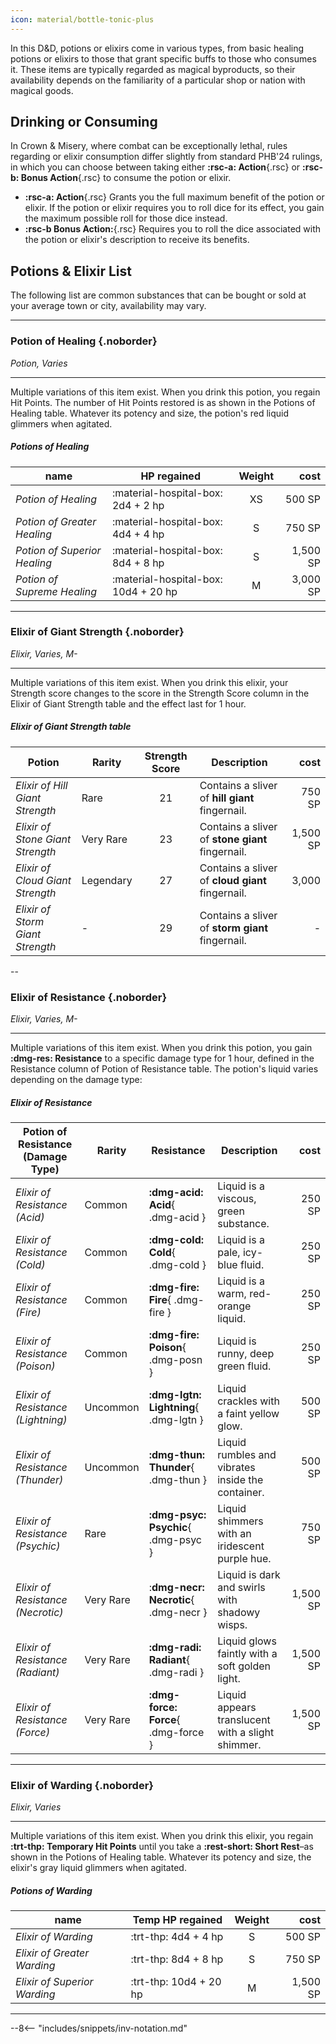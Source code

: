 ```yaml
---
icon: material/bottle-tonic-plus
---
```


In this D&D, potions or elixirs come in various types, from basic healing potions or elixirs to those that grant specific buffs to those who consumes it. These items are typically regarded as magical byproducts, so their availability depends on the familiarity of a particular shop or nation with magical goods.

## Drinking or Consuming

In Crown & Misery, where combat can be exceptionally lethal, rules regarding or elixir consumption differ slightly from standard PHB'24 rulings, in which you can choose between taking either **:rsc-a: Action**{.rsc} or **:rsc-b: Bonus Action**{.rsc} to consume the potion or elixir.

- **:rsc-a: Action**{.rsc} Grants you the full maximum benefit of the potion or elixir. If the potion or elixir requires you to roll dice for its effect, you gain the maximum possible roll for those dice instead.
- **:rsc-b Bonus Action:**{.rsc} Requires you to roll the dice associated with the potion or elixir's description to receive its benefits.

## Potions & Elixir List

The following list are common substances that can be bought or sold at your average town or city, availability may vary.

---

### Potion of Healing {.noborder}

*Potion, Varies*

<hr class="hr-solid">  

Multiple variations of this item exist. When you drink this potion, you regain Hit Points. The number of Hit Points restored is as shown in the Potions of Healing table. Whatever its potency and size, the potion's red liquid glimmers when agitated.

##### Potions of Healing
    
| name | HP regained | Weight | cost |
|---|---|:-:|--:|
| *Potion of Healing* | :material-hospital-box: 2d4 + 2 hp | XS | 500 SP |
| *Potion of Greater Healing* | :material-hospital-box: 4d4 + 4 hp | S | 750 SP | 
| *Potion of Superior Healing* | :material-hospital-box: 8d4 + 8 hp | S | 1,500 SP |
| *Potion of Supreme Healing* | :material-hospital-box: 10d4 + 20 hp | M | 3,000 SP |

---

### Elixir of Giant Strength {.noborder}

*Elixir, Varies, M-*

<hr class="hr-solid">  

Multiple variations of this item exist. When you drink this elixir, your Strength score changes to the score in the Strength Score column in the Elixir of Giant Strength table and the effect last for 1 hour.

##### Elixir of Giant Strength table

| Potion | Rarity | Strength Score | Description | cost |
|---|---|:-:|---|--:|
| *Elixir of Hill Giant Strength* | Rare | 21 | Contains a sliver of **hill giant** fingernail. | 750 SP |
| *Elixir of Stone Giant Strength* | Very Rare | 23 | Contains a sliver of **stone giant** fingernail. | 1,500 SP |
| *Elixir of Cloud Giant Strength* | Legendary | 27 | Contains a sliver of **cloud giant** fingernail. | 3,000 |
| *Elixir of Storm Giant Strength* | - | 29 | Contains a sliver of **storm giant** fingernail. | - |

--

### Elixir of Resistance {.noborder}

*Elixir, Varies, M-*

<hr class="hr-solid">  

Multiple variations of this item exist. When you drink this potion, you gain **:dmg-res: Resistance** to a specific damage type for 1 hour, defined in the Resistance column of Potion of Resistance table. The potion's liquid varies depending on the damage type:

##### Elixir of Resistance

| Potion of Resistance (Damage Type) | Rarity | Resistance | Description | cost |
|---|---|---|---|--:|
| *Elixir of Resistance (Acid)* | Common | **:dmg-acid: Acid**{ .dmg-acid } | Liquid is a viscous, green substance. | 250 SP |
| *Elixir of Resistance (Cold)* | Common | **:dmg-cold: Cold**{ .dmg-cold }  | Liquid is a pale, icy-blue fluid. | 250 SP |
| *Elixir of Resistance (Fire)* | Common | **:dmg-fire: Fire**{ .dmg-fire }  | Liquid is a warm, red-orange liquid. | 250 SP |
| *Elixir of Resistance (Poison)* | Common | **:dmg-fire: Poison**{ .dmg-posn }  | Liquid is runny, deep green fluid. | 250 SP |
| *Elixir of Resistance (Lightning)* | Uncommon | **:dmg-lgtn: Lightning**{ .dmg-lgtn }  | Liquid crackles with a faint yellow glow. | 500 SP |
| *Elixir of Resistance (Thunder)* | Uncommon | **:dmg-thun: Thunder**{ .dmg-thun }  | Liquid rumbles and vibrates inside the container. | 500 SP |
| *Elixir of Resistance (Psychic)* | Rare | **:dmg-psyc: Psychic**{ .dmg-psyc }  | Liquid shimmers with an iridescent purple hue. | 750 SP |
| *Elixir of Resistance (Necrotic)* | Very Rare | :**dmg-necr: Necrotic**{ .dmg-necr }  | Liquid is dark and swirls with shadowy wisps. | 1,500 SP |
| *Elixir of Resistance (Radiant)* | Very Rare | **:dmg-radi: Radiant**{ .dmg-radi }  | Liquid glows faintly with a soft golden light. | 1,500 SP |
| *Elixir of Resistance (Force)* | Very Rare | **:dmg-force: Force**{ .dmg-force }  | Liquid appears translucent with a slight shimmer. | 1,500 SP |

---

### Elixir of Warding {.noborder}

*Elixir, Varies*

<hr class="hr-solid">  

Multiple variations of this item exist. When you drink this elixir, you regain **:trt-thp: Temporary Hit Points** until you take a **:rest-short: Short Rest**–as shown in the Potions of Healing table. Whatever its potency and size, the elixir's gray liquid glimmers when agitated.

##### Potions of Warding
    
| name | Temp HP regained | Weight | cost |
|---|---|:-:|--:|
| *Elixir of Warding* | :trt-thp: 4d4 + 4 hp | S | 500 SP | 
| *Elixir of Greater Warding* | :trt-thp: 8d4 + 8 hp | S | 750 SP |
| *Elixir of Superior Warding* | :trt-thp: 10d4 + 20 hp | M | 1,500 SP |

---

--8<-- "includes/snippets/inv-notation.md"
